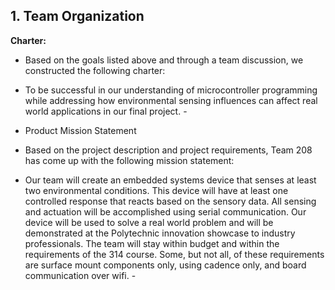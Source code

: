 ## 1. Team Organization

**Charter:**

* Based on the goals listed above and through a team discussion, we constructed the following charter: 

- To be successful in our understanding of microcontroller programming while addressing how environmental sensing influences can affect real world applications in our final project. -

* Product Mission Statement

* Based on the project description and project requirements, Team 208 has come up with the following mission statement:

- Our team will create an embedded systems device that senses at least two environmental conditions. This device will have at least one controlled response that reacts based on the sensory data. All sensing and actuation will be accomplished using serial communication. Our device will be used to solve a real world problem and will be demonstrated at the Polytechnic innovation showcase to industry professionals. The team will stay within budget and within the requirements of the 314 course. Some, but not all, of these requirements are surface mount components only, using cadence only, and board communication over wifi. -

